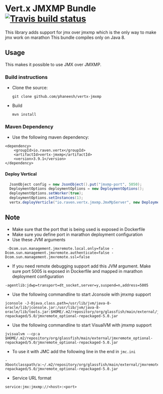 # Vert.x JMXMP Bundle [![Travis build status](https://travis-ci.org/phaneesh/vertx-jmxmp.svg?branch=master)](https://travis-ci.org/phaneesh/vertx-jmxmp)

This library adds support for jmx over jmxmp which is the only way to make jmx work on marathon 
This bundle compiles only on Java 8.
 
## Usage
This makes it possible to use JMX over JMXMP.
 
### Build instructions
  - Clone the source:

        git clone github.com/phaneesh/vertx-jmxmp

  - Build

        mvn install

### Maven Dependency
* Use the following maven dependency:
```
<dependency>
    <groupId>io.raven.vertx</groupId>
    <artifactId>vertx-jmxmp</artifactId>
    <version>3.9.1</version>
</dependency>
```

#### Deploy Vertical
```java
  JsonObject config = new JsonObject().put("jmxmp-port", 5050);
  DeploymentOptions deploymentOptions = new DeploymentOptions();
  deploymentOptions.setWorker(true);
  deploymentOptions.setInstances(1);
  vertx.deployVerticle("io.raven.vertx.jmxmp.JmxMpServer", new DeploymentOptions().setConfig(config));
```

## Note
* Make sure that the port that is being used is exposed in Dockerfile
* Make sure you define port in marathon deployment configuration
* Use these JVM arguments 
```
 -Dcom.sun.management.jmxremote.local.only=false -Dcom.sun.management.jmxremote.authenticate=false -Dcom.sun.management.jmxremote.ssl=false
``` 
* If you need remote debugging support add this JVM argument. Make sure port 5005 is exposed in Dockerfile and mapped in marathon deployment configuration
```
-agentlib:jdwp=transport=dt_socket,server=y,suspend=n,address=5005
```
* Use the following commandline to start Jconsole with jmxmp support
```
jconsole -J-Djava.class.path=/usr/lib/jvm/java-8-oracle/lib/jconsole.jar:/usr/lib/jvm/java-8-oracle/lib/tools.jar:$HOME/.m2/repository/org/glassfish/main/external/jmxremote_optional-repackaged/5.0/jmxremote_optional-repackaged-5.0.jar
```
* Use the following commandline to start VisualVM with jmxmp support
```
jvisualvm --cp:a $HOME/.m2/repository/org/glassfish/main/external/jmxremote_optional-repackaged/5.0/jmxremote_optional-repackaged-5.0.jar
```
* To use it with JMC add the following line in the end in ```jmc.ini```
```
-Xbootclasspath/a:~/.m2/repository/org/glassfish/main/external/jmxremote_optional-repackaged/5.0/jmxremote_optional-repackaged-5.0.jar
```

* Service URL format
```
service:jmx:jmxmp://<host>:<port>
```